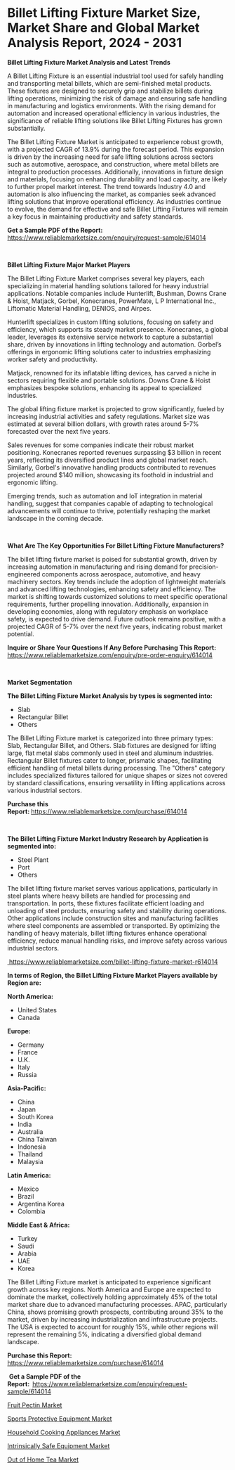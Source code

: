 <p><h1>Billet Lifting Fixture Market Size, Market Share and Global Market Analysis Report, 2024 - 2031</h1></p><p><strong>Billet Lifting Fixture Market Analysis and Latest Trends</strong></p>
<p><p>A Billet Lifting Fixture is an essential industrial tool used for safely handling and transporting metal billets, which are semi-finished metal products. These fixtures are designed to securely grip and stabilize billets during lifting operations, minimizing the risk of damage and ensuring safe handling in manufacturing and logistics environments. With the rising demand for automation and increased operational efficiency in various industries, the significance of reliable lifting solutions like Billet Lifting Fixtures has grown substantially.</p><p>The Billet Lifting Fixture Market is anticipated to experience robust growth, with a projected CAGR of 13.9% during the forecast period. This expansion is driven by the increasing need for safe lifting solutions across sectors such as automotive, aerospace, and construction, where metal billets are integral to production processes. Additionally, innovations in fixture design and materials, focusing on enhancing durability and load capacity, are likely to further propel market interest. The trend towards Industry 4.0 and automation is also influencing the market, as companies seek advanced lifting solutions that improve operational efficiency. As industries continue to evolve, the demand for effective and safe Billet Lifting Fixtures will remain a key focus in maintaining productivity and safety standards.</p></p>
<p><strong>Get a Sample PDF of the Report:&nbsp;</strong> <a href="https://www.reliablemarketsize.com/enquiry/request-sample/614014?utm_campaign=1879&utm_medium=2&utm_source=Github&utm_content=ia&utm_term=16122024&utm_id=billet-lifting-fixture">https://www.reliablemarketsize.com/enquiry/request-sample/614014</a></p>
<p>&nbsp;</p>
<p><strong>Billet Lifting Fixture Major Market Players</strong></p>
<p><p>The Billet Lifting Fixture Market comprises several key players, each specializing in material handling solutions tailored for heavy industrial applications. Notable companies include Hunterlift, Bushman, Downs Crane & Hoist, Matjack, Gorbel, Konecranes, PowerMate, L P International Inc., Liftomatic Material Handling, DENIOS, and Airpes. </p><p>Hunterlift specializes in custom lifting solutions, focusing on safety and efficiency, which supports its steady market presence. Konecranes, a global leader, leverages its extensive service network to capture a substantial share, driven by innovations in lifting technology and automation. Gorbel’s offerings in ergonomic lifting solutions cater to industries emphasizing worker safety and productivity.</p><p>Matjack, renowned for its inflatable lifting devices, has carved a niche in sectors requiring flexible and portable solutions. Downs Crane & Hoist emphasizes bespoke solutions, enhancing its appeal to specialized industries.</p><p>The global lifting fixture market is projected to grow significantly, fueled by increasing industrial activities and safety regulations. Market size was estimated at several billion dollars, with growth rates around 5-7% forecasted over the next five years. </p><p>Sales revenues for some companies indicate their robust market positioning. Konecranes reported revenues surpassing $3 billion in recent years, reflecting its diversified product lines and global market reach. Similarly, Gorbel's innovative handling products contributed to revenues projected around $140 million, showcasing its foothold in industrial and ergonomic lifting. </p><p>Emerging trends, such as automation and IoT integration in material handling, suggest that companies capable of adapting to technological advancements will continue to thrive, potentially reshaping the market landscape in the coming decade.</p></p>
<p>&nbsp;</p>
<p><strong>What Are The Key Opportunities For Billet Lifting Fixture Manufacturers?</strong></p>
<p><p>The billet lifting fixture market is poised for substantial growth, driven by increasing automation in manufacturing and rising demand for precision-engineered components across aerospace, automotive, and heavy machinery sectors. Key trends include the adoption of lightweight materials and advanced lifting technologies, enhancing safety and efficiency. The market is shifting towards customized solutions to meet specific operational requirements, further propelling innovation. Additionally, expansion in developing economies, along with regulatory emphasis on workplace safety, is expected to drive demand. Future outlook remains positive, with a projected CAGR of 5-7% over the next five years, indicating robust market potential.</p></p>
<p><strong>Inquire or Share Your Questions If Any Before Purchasing This Report:</strong> <a href="https://www.reliablemarketsize.com/enquiry/pre-order-enquiry/614014?utm_campaign=1879&utm_medium=2&utm_source=Github&utm_content=ia&utm_term=16122024&utm_id=billet-lifting-fixture">https://www.reliablemarketsize.com/enquiry/pre-order-enquiry/614014</a></p>
<p>&nbsp;</p>
<p><strong>Market Segmentation</strong></p>
<p><strong>The Billet Lifting Fixture Market Analysis by types is segmented into:</strong></p>
<p><ul><li>Slab</li><li>Rectangular Billet</li><li>Others</li></ul></p>
<p><p>The Billet Lifting Fixture market is categorized into three primary types: Slab, Rectangular Billet, and Others. Slab fixtures are designed for lifting large, flat metal slabs commonly used in steel and aluminum industries. Rectangular Billet fixtures cater to longer, prismatic shapes, facilitating efficient handling of metal billets during processing. The "Others" category includes specialized fixtures tailored for unique shapes or sizes not covered by standard classifications, ensuring versatility in lifting applications across various industrial sectors.</p></p>
<p><strong>Purchase this Report:&nbsp;</strong><a href="https://www.reliablemarketsize.com/purchase/614014?utm_campaign=1879&utm_medium=2&utm_source=Github&utm_content=ia&utm_term=16122024&utm_id=billet-lifting-fixture">https://www.reliablemarketsize.com/purchase/614014</a></p>
<p>&nbsp;</p>
<p><strong>The Billet Lifting Fixture Market Industry Research by Application is segmented into:</strong></p>
<p><ul><li>Steel Plant</li><li>Port</li><li>Others</li></ul></p>
<p><p>The billet lifting fixture market serves various applications, particularly in steel plants where heavy billets are handled for processing and transportation. In ports, these fixtures facilitate efficient loading and unloading of steel products, ensuring safety and stability during operations. Other applications include construction sites and manufacturing facilities where steel components are assembled or transported. By optimizing the handling of heavy materials, billet lifting fixtures enhance operational efficiency, reduce manual handling risks, and improve safety across various industrial sectors.</p></p>
<p><a href="https://www.reliablemarketsize.com/billet-lifting-fixture-market-r614014?utm_campaign=1879&utm_medium=2&utm_source=Github&utm_content=ia&utm_term=16122024&utm_id=billet-lifting-fixture">&nbsp;https://www.reliablemarketsize.com/billet-lifting-fixture-market-r614014</a></p>
<p><strong>In terms of Region, the Billet Lifting Fixture Market Players available by Region are:</strong></p>
<p>
    <p> <strong> North America: </strong>
        <ul>
            <li>United States</li>
            <li>Canada</li>
        </ul>
        </p> 
    <p> <strong> Europe: </strong>
        <ul>
            <li>Germany</li>
            <li>France</li>
            <li>U.K.</li>
            <li>Italy</li>
            <li>Russia</li>
        </ul>
        </p> 
    <p> <strong> Asia-Pacific: </strong>
        <ul>
            <li>China</li>
            <li>Japan</li>
            <li>South Korea</li>
            <li>India</li>
            <li>Australia</li>
            <li>China Taiwan</li>
            <li>Indonesia</li>
            <li>Thailand</li>
            <li>Malaysia</li>
        </ul>
        </p> 
    <p> <strong> Latin America: </strong>
        <ul>
            <li>Mexico</li>
            <li>Brazil</li>
            <li>Argentina Korea</li>
            <li>Colombia</li>
        </ul>
        </p> 
    <p> <strong> Middle East & Africa: </strong>
        <ul>
            <li>Turkey</li>
            <li>Saudi</li>
            <li>Arabia</li>
            <li>UAE</li>
            <li>Korea</li>
        </ul>
    </p>
    </p>
<p><p>The Billet Lifting Fixture market is anticipated to experience significant growth across key regions. North America and Europe are expected to dominate the market, collectively holding approximately 45% of the total market share due to advanced manufacturing processes. APAC, particularly China, shows promising growth prospects, contributing around 35% to the market, driven by increasing industrialization and infrastructure projects. The USA is expected to account for roughly 15%, while other regions will represent the remaining 5%, indicating a diversified global demand landscape.</p></p>
<p><strong>Purchase this Report: </strong><a href="https://www.reliablemarketsize.com/purchase/614014?utm_campaign=1879&utm_medium=2&utm_source=Github&utm_content=ia&utm_term=16122024&utm_id=billet-lifting-fixture">https://www.reliablemarketsize.com/purchase/614014</a></p>
<p>&nbsp;<strong>Get a Sample PDF of the Report:&nbsp;&nbsp;</strong><a href="https://www.reliablemarketsize.com/enquiry/request-sample/614014?utm_campaign=1879&utm_medium=2&utm_source=Github&utm_content=ia&utm_term=16122024&utm_id=billet-lifting-fixture">https://www.reliablemarketsize.com/enquiry/request-sample/614014</a></p>
<p><strong></strong></p>
<p><p><a href="https://www.linkedin.com/pulse/forecasting-trends-fruit-pectin-market-sales-revenue-pqwwe?utm_campaign=1879&utm_medium=2&utm_source=Github&utm_content=ia&utm_term=16122024&utm_id=billet-lifting-fixture">Fruit Pectin Market</a></p><p><a href="https://www.linkedin.com/pulse/deep-insights-sports-protective-equipment-market-size-growing-r8jqf?utm_campaign=1879&utm_medium=2&utm_source=Github&utm_content=ia&utm_term=16122024&utm_id=billet-lifting-fixture">Sports Protective Equipment Market</a></p><p><a href="https://www.linkedin.com/pulse/significant-growth-anticipated-household-cooking-appliances-64zkf?utm_campaign=1879&utm_medium=2&utm_source=Github&utm_content=ia&utm_term=16122024&utm_id=billet-lifting-fixture">Household Cooking Appliances Market</a></p><p><a href="https://www.linkedin.com/pulse/investment-opportunities-intrinsically-safe-equipment-sector-uy7qe?utm_campaign=1879&utm_medium=2&utm_source=Github&utm_content=ia&utm_term=16122024&utm_id=billet-lifting-fixture">Intrinsically Safe Equipment Market</a></p><p><a href="https://www.linkedin.com/pulse/market-insights-out-home-teamarket-trends-past-patterns-dyp4e?utm_campaign=1879&utm_medium=2&utm_source=Github&utm_content=ia&utm_term=16122024&utm_id=billet-lifting-fixture">Out of Home Tea Market</a></p></p>
